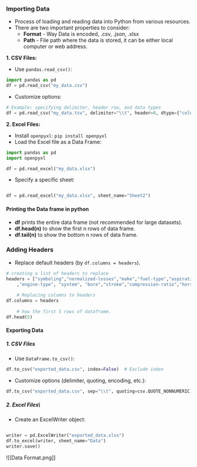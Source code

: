 ### Importing Data

- Process of loading and reading data into Python from various resources.
- There are two important properties to consider:
    - **Format** - Way Data is encoded, .csv, .json, .xlsx
    - **Path** - File path where the data is stored, it can be either local computer or web address.

**1. CSV Files:**

- Use `pandas.read_csv()`:
```python
import pandas as pd
df = pd.read_csv("my_data.csv")
```

- Customize options:
```python
# Example: specifying delimiter, header row, and data types
df = pd.read_csv("my_data.tsv", delimiter="\\t", header=0, dtype={"column1": str})
```

**2. Excel Files:**

- Install `openpyxl`: `pip install openpyxl`    
- Load the Excel file as a Data Frame:

```python
import pandas as pd
import openpyxl

df = pd.read_excel("my_data.xlsx")

```

- Specify a specific sheet:

```python

df = pd.read_excel("my_data.xlsx", sheet_name="Sheet2")

```


#### Printing the Data frame in python

- **df** prints the entire data frame (not recommended for large datasets).
- **df.head(n)** to show the first n rows of data frame.
- **df.tail(n)** to show the bottom n rows of data frame.

### Adding Headers

- Replace default headers (by `df.columns = headers`).
    
```python
# creating a list of headers to replace
headers = ["symboling","normalized-losses","make","fuel-type","aspiration", "num-of-doors","body- style", "drive-wheels","engine-location","wheel-base", "length","width","height","curb-weight", "num-of-cylinders", "engine-size","fuel-system"
    ,"engine-type", "system", "bore","stroke","compression-ratio","horsepower", "peak-rpm","city-mpg", "highway- mpg","price"]
    
    # Replacing columns to headers
df.columns = headers
    
    # how the first 5 rows of dataframe.
df.head(5)
```


#### Exporting Data

##### 1. CSV Files

 - Use `DataFrame.to_csv()`:
```python
df.to_csv("exported_data.csv", index=False)  # Exclude index        
```

-  Customize options (delimiter, quoting, encoding, etc.):
```python
df.to_csv("exported_data.csv", sep="\\t", quoting=csv.QUOTE_NONNUMERIC)
```

##### 2. Excel Files\
-  Create an ExcelWriter object:
```python

writer = pd.ExcelWriter("exported_data.xlsx")
df.to_excel(writer, sheet_name="Data")
writer.save()
```
 ![[Data Format.png]]
